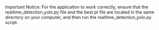 Important Notice: For the application to work correctly, ensure that the realtime_detection_yolo.py file and the best.pt file are located in the same directory on your computer, and then run the realtime_detection_yolo.py script.
